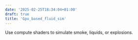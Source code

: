 ```yaml
---
date: '2025-02-25T18:34:04+01:00'
draft: true
title: 'Gpu_based_fluid_sim'
---
```

Use compute shaders to simulate smoke, liquids, or explosions.